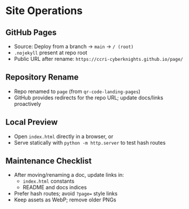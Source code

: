 # Site Operations

## GitHub Pages

- Source: Deploy from a branch → `main` → `/ (root)`
- `.nojekyll` present at repo root
- Public URL after rename: `https://ccri-cyberknights.github.io/page/`

## Repository Rename

- Repo renamed to `page` (from `qr-code-landing-pages`)
- GitHub provides redirects for the repo URL; update docs/links proactively

## Local Preview

- Open `index.html` directly in a browser, or
- Serve statically with `python -m http.server` to test hash routes

## Maintenance Checklist

- After moving/renaming a doc, update links in:
  - `index.html` constants
  - README and docs indices
- Prefer hash routes; avoid `?page=` style links
- Keep assets as WebP; remove older PNGs
